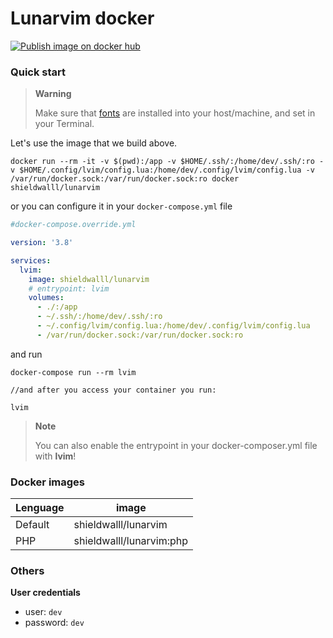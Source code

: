 Lunarvim docker
===============

[![Publish image on docker hub](https://github.com/shield-wall/lunarvim-docker/actions/workflows/publish_docker_hub.yml/badge.svg)](https://github.com/shield-wall/lunarvim-docker/actions/workflows/publish_docker_hub.yml)


### Quick start


> **Warning**
>
> Make sure that [fonts][lunavim_doc_fonts] are installed into your host/machine, and set in your Terminal.

Let's use the image that we build above.

```shell
docker run --rm -it -v $(pwd):/app -v $HOME/.ssh/:/home/dev/.ssh/:ro -v $HOME/.config/lvim/config.lua:/home/dev/.config/lvim/config.lua -v /var/run/docker.sock:/var/run/docker.sock:ro docker shieldwalll/lunarvim
```

or you can configure it in your `docker-compose.yml` file 

```yaml
#docker-compose.override.yml

version: '3.8'

services:
  lvim:
    image: shieldwalll/lunarvim
    # entrypoint: lvim
    volumes:
      - ./:/app
      - ~/.ssh/:/home/dev/.ssh/:ro
      - ~/.config/lvim/config.lua:/home/dev/.config/lvim/config.lua
      - /var/run/docker.sock:/var/run/docker.sock:ro
```

and run

```
docker-compose run --rm lvim

//and after you access your container you run:

lvim
```

> **Note**
> 
> You can also enable the entrypoint in your docker-composer.yml file with **lvim**!

### Docker images

| Lenguage   | image                     |
| ---------- | ------------------------- |
| Default    | shieldwalll/lunarvim      |
| PHP        | shieldwalll/lunarvim:php  |

### Others

**User credentials**

- user: `dev`
- password: `dev`

[lunavim_doc_fonts]: https://www.lunarvim.org/docs/configuration/nerd-fonts

